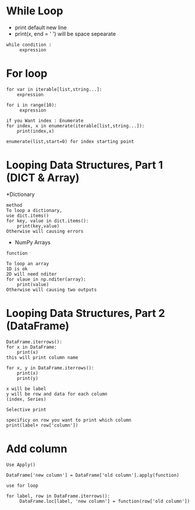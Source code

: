 # While Loop
* print default new line
* print(x, end = ' ') will be space sepearate

```
while condition :
     expression
```   
     
# For loop

```
for var in iterable[list,string...]:
    expression
    
for i in range(10):
     expression
```

```
if you Want index : Enumerate
for index, x in enumerate(iterable[list,string...]):
    print(index,x)

enumerate(list,start=0) for index starting point
```

# Looping Data Structures, Part 1 (DICT & Array)
*Dictionary
```
method
To loop a dictionary,
use dict.items()
for key, value in dict.items():
    print(key,value)
Otherwise will causing errors
```

* NumPy Arrays
```
function

To loop an array
1D is ok
2D will need nditer
for vlaue in np.nditer(array):
    print(value)
Otherwise will causing two outputs

```

# Looping Data Structures, Part 2 (DataFrame)
```
DataFrame.iterrows():
for x in DataFrame:
    print(x)
this will print column name

for x, y in DataFrame.iterrows():
    print(x)
    print(y)

x will be label
y will be row and data for each column
(index, Series)

Selective print

specificy on row you want to print which column
print(label+ row['column'])

```
# Add column
```
Use Apply()

DataFrame['new column'] = DataFrame['old column'].apply(function)

use for loop

for label, row in DataFrame.iterrows():
     DataFrame.loc[label, 'new column'] = function(row['old column'])

```






















